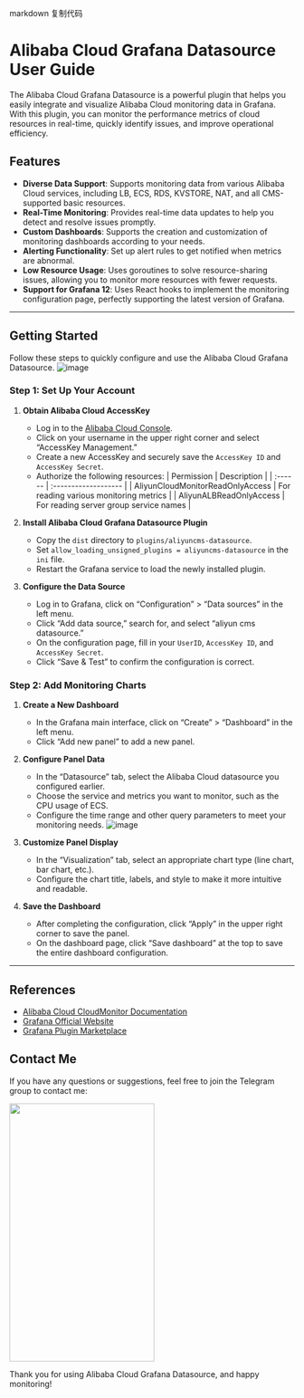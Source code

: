 
markdown
复制代码
# Alibaba Cloud Grafana Datasource User Guide

The Alibaba Cloud Grafana Datasource is a powerful plugin that helps you easily integrate and visualize Alibaba Cloud monitoring data in Grafana. With this plugin, you can monitor the performance metrics of cloud resources in real-time, quickly identify issues, and improve operational efficiency.

## Features

- **Diverse Data Support**: Supports monitoring data from various Alibaba Cloud services, including LB, ECS, RDS, KVSTORE, NAT, and all CMS-supported basic resources.
- **Real-Time Monitoring**: Provides real-time data updates to help you detect and resolve issues promptly.
- **Custom Dashboards**: Supports the creation and customization of monitoring dashboards according to your needs.
- **Alerting Functionality**: Set up alert rules to get notified when metrics are abnormal.
- **Low Resource Usage**: Uses goroutines to solve resource-sharing issues, allowing you to monitor more resources with fewer requests.
- **Support for Grafana 12**: Uses React hooks to implement the monitoring configuration page, perfectly supporting the latest version of Grafana.

---

## Getting Started

Follow these steps to quickly configure and use the Alibaba Cloud Grafana Datasource.
![image](https://github.com/user-attachments/assets/9052b482-5618-4327-bbf7-bb3df23b6cb8)

### Step 1: Set Up Your Account

1. **Obtain Alibaba Cloud AccessKey**
   - Log in to the [Alibaba Cloud Console](https://home.console.aliyun.com/).
   - Click on your username in the upper right corner and select “AccessKey Management.”
   - Create a new AccessKey and securely save the `AccessKey ID` and `AccessKey Secret`.
   - Authorize the following resources:
     | Permission | Description            |
     | :------ | :------------------- |
     | AliyunCloudMonitorReadOnlyAccess | For reading various monitoring metrics |
     | AliyunALBReadOnlyAccess | For reading server group service names |

2. **Install Alibaba Cloud Grafana Datasource Plugin**
   - Copy the `dist` directory to ```plugins/aliyuncms-datasource```.
   - Set ```allow_loading_unsigned_plugins = aliyuncms-datasource``` in the `ini` file.
   - Restart the Grafana service to load the newly installed plugin.

3. **Configure the Data Source**
   - Log in to Grafana, click on “Configuration” > “Data sources” in the left menu.
   - Click “Add data source,” search for, and select “aliyun cms datasource.”
   - On the configuration page, fill in your `UserID`, `AccessKey ID`, and `AccessKey Secret`.
   - Click “Save & Test” to confirm the configuration is correct.

### Step 2: Add Monitoring Charts

1. **Create a New Dashboard**
   - In the Grafana main interface, click on “Create” > “Dashboard” in the left menu.
   - Click “Add new panel” to add a new panel.

2. **Configure Panel Data**
   - In the “Datasource” tab, select the Alibaba Cloud datasource you configured earlier.
   - Choose the service and metrics you want to monitor, such as the CPU usage of ECS.
   - Configure the time range and other query parameters to meet your monitoring needs.
   ![image](https://github.com/user-attachments/assets/f39a031a-e969-481f-852f-9bb20fe3bb1d)

3. **Customize Panel Display**
   - In the “Visualization” tab, select an appropriate chart type (line chart, bar chart, etc.).
   - Configure the chart title, labels, and style to make it more intuitive and readable.

4. **Save the Dashboard**
   - After completing the configuration, click “Apply” in the upper right corner to save the panel.
   - On the dashboard page, click “Save dashboard” at the top to save the entire dashboard configuration.

---

## References

- [Alibaba Cloud CloudMonitor Documentation](https://help.aliyun.com/product/28572.html)
- [Grafana Official Website](https://grafana.com/)
- [Grafana Plugin Marketplace](https://grafana.com/grafana/plugins/)

## Contact Me

If you have any questions or suggestions, feel free to join the Telegram group to contact me:

<img src="" alt="" width="256" height="456">

Thank you for using Alibaba Cloud Grafana Datasource, and happy monitoring!
